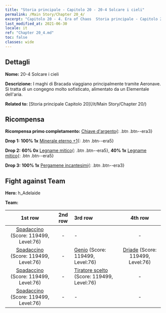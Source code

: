 ```yaml
---
title: "Storia principale - Capitolo 20 - 20-4 Solcare i cieli"
permalink: /Main Story/Chapter 20_4/
excerpt: "Capitolo 20 - 4. Era of Chaos  Storia principale - Capitolo 20_4. 20-4 Solcare i cieli"
last_modified_at: 2021-06-30
locale: it
ref: "Chapter 20_4.md"
toc: false
classes: wide
---
```


## Dettagli

 **Nome:** 20-4 Solcare i cieli

 **Descrizione:** I maghi di Bracada viaggiano principalmente tramite Aeronave. Si tratta di un congegno molto sofisticato, alimentato da un Elementale dell'aria.

 **Related to:** [Storia principale Capitolo 20](/it/Main Story/Chapter 20/)

## Ricompensa

 **Ricompensa primo completamento:** [Chiave d'argento](/ItemsIT/con_693/){: .btn .btn--era3}

 **Drop 1:** **100% 1x** [Minerale eterno +1](/ItemsIT/mat_68/){: .btn .btn--era5}

 **Drop 2:** **60% 0x** [Legname mitico](/ItemsIT/mat_62/){: .btn .btn--era5}, **40% 1x** [Legname mitico](/ItemsIT/mat_62/){: .btn .btn--era5}

 **Drop 3:** **100% 1x** [Pergamene incantesimi](/ItemsIT/con_694/){: .btn .btn--era3}


## Fight against Team
 **Hero:** h_Adelaide

 **Team:**


  | 1st row | 2nd row | 3rd row | 4th row |
  |:----:|:----:|:----|:----:|
  | [Spadaccino](/it/units/Swordsman/) (Score: 119499, Level:76)  | - | - | - |
  | [Spadaccino](/it/units/Swordsman/) (Score: 119499, Level:76)  | - | [Genio](/it/units/Genie/) (Score: 119499, Level:76)  | [Driade](/it/units/Sprite/) (Score: 119499, Level:76)  |
  | [Spadaccino](/it/units/Swordsman/) (Score: 119499, Level:76)  | - | [Tiratore scelto](/it/units/Marksman/) (Score: 119499, Level:76)  | - |
  | [Spadaccino](/it/units/Swordsman/) (Score: 119499, Level:76)  | - | - | - |


